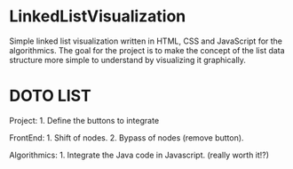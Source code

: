 # LinkedListVisualization

Simple linked list visualization written in HTML, CSS and JavaScript for the algorithmics. The goal for the project is to make the concept of the list data structure more simple to understand by visualizing it graphically.

# DOTO LIST

Project:
    1. Define the buttons to integrate

FrontEnd:
    1. Shift of nodes.
    2. Bypass of nodes (remove button).

Algorithmics:
    1. Integrate the Java code in Javascript. (really worth it!?)